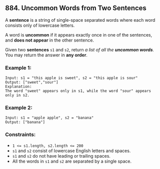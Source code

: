 ## 884. Uncommon Words from Two Sentences

A **sentence** is a string of single-space separated words where each word consists only of lowercase letters.

A word is **uncommon** if it appears exactly once in one of the sentences, and **does not appear** in the other sentence.

Given two **sentences** ```s1``` and ```s2```, return *a list of all the **uncommon words**.* You may return the answer in **any order**.

### Example 1:
```
Input: s1 = "this apple is sweet", s2 = "this apple is sour"
Output: ["sweet","sour"]
Explanation:
The word "sweet" appears only in s1, while the word "sour" appears only in s2.
```
### Example 2:
```
Input: s1 = "apple apple", s2 = "banana"
Output: ["banana"]
```

### Constraints:

* ```1 <= s1.length, s2.length <= 200```
* ```s1``` and ```s2``` consist of lowercase English letters and spaces.
* ```s1``` and ```s2``` do not have leading or trailing spaces.
* All the words in ```s1``` and ```s2``` are separated by a single space.